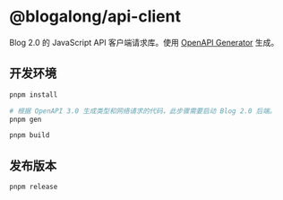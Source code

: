 # @blogalong/api-client

Blog 2.0 的 JavaScript API 客户端请求库。使用 [OpenAPI Generator](https://openapi-generator.tech/) 生成。

## 开发环境

```bash
pnpm install
```

```bash
# 根据 OpenAPI 3.0 生成类型和网络请求的代码，此步骤需要启动 Blog 2.0 后端。
pnpm gen
```

```bash
pnpm build
```

## 发布版本

```bash
pnpm release
```
